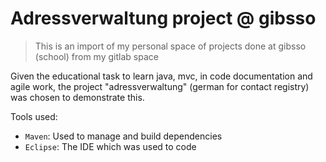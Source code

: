 # Adressverwaltung project @ gibsso
> This is an import of my personal space of projects done at gibsso (school) from my gitlab space

Given the educational task to learn java, mvc, in code documentation and agile work, the project "adressverwaltung" (german for contact registry) was chosen to demonstrate this.

Tools used:
- `Maven`: Used to manage and build dependencies
- `Eclipse`: The IDE which was used to code
